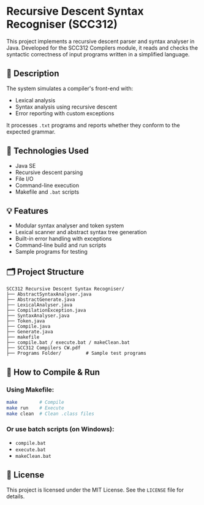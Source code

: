 # Recursive Descent Syntax Recogniser (SCC312)

This project implements a recursive descent parser and syntax analyser in Java. Developed for the SCC312 Compilers module, it reads and checks the syntactic correctness of input programs written in a simplified language.

## 📘 Description

The system simulates a compiler's front-end with:
- Lexical analysis
- Syntax analysis using recursive descent
- Error reporting with custom exceptions

It processes `.txt` programs and reports whether they conform to the expected grammar.

## 🧠 Technologies Used

- Java SE
- Recursive descent parsing
- File I/O
- Command-line execution
- Makefile and `.bat` scripts

## 💡 Features

- Modular syntax analyser and token system
- Lexical scanner and abstract syntax tree generation
- Built-in error handling with exceptions
- Command-line build and run scripts
- Sample programs for testing

## 🗂️ Project Structure

```
SCC312 Recursive Descent Syntax Recogniser/
├── AbstractSyntaxAnalyser.java
├── AbstractGenerate.java
├── LexicalAnalyser.java
├── CompilationException.java
├── SyntaxAnalyser.java
├── Token.java
├── Compile.java
├── Generate.java
├── makefile
├── compile.bat / execute.bat / makeClean.bat
├── SCC312 Compilers CW.pdf
├── Programs Folder/         # Sample test programs
```

## 🚀 How to Compile & Run

### Using Makefile:
```bash
make        # Compile
make run    # Execute
make clean  # Clean .class files
```

### Or use batch scripts (on Windows):
- `compile.bat`
- `execute.bat`
- `makeClean.bat`

## 📜 License

This project is licensed under the MIT License. See the `LICENSE` file for details.
